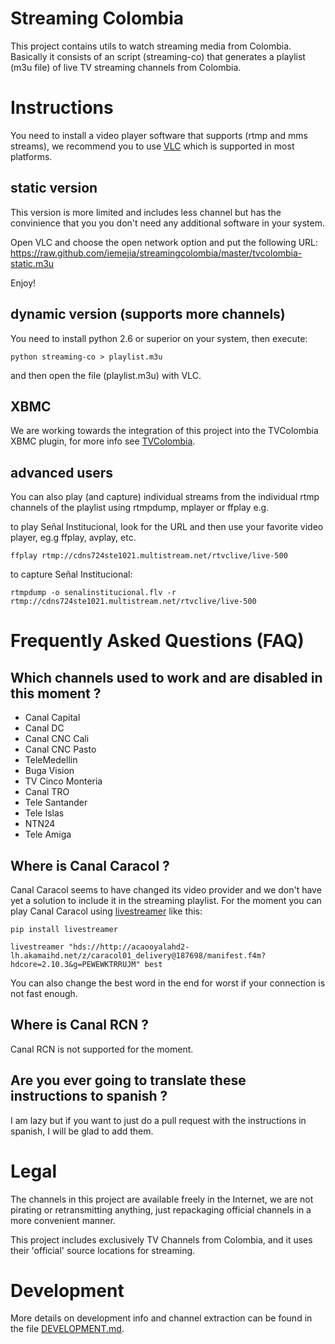 Streaming Colombia
==================

This project contains utils to watch streaming media from Colombia.
Basically it consists of an script (streaming-co) that generates a
playlist (m3u file) of live TV streaming channels from Colombia.

# Instructions 

You need to install a video player software that supports (rtmp and
mms streams), we recommend you to use
[VLC](http://www.videolan.org/vlc/) which is supported in most
platforms.

## static version

This version is more limited and includes less channel but has the convinience
that you you don't need any additional software in your system.

Open VLC and choose the open network option and put the following URL:
https://raw.github.com/iemejia/streamingcolombia/master/tvcolombia-static.m3u

Enjoy!

## dynamic version (supports more channels)

You need to install python 2.6 or superior on your system, then execute:

	python streaming-co > playlist.m3u
	
and then open the file (playlist.m3u) with VLC. 

## XBMC

We are working towards the integration of this project into the
TVColombia XBMC plugin, for more info see
[TVColombia](https://github.com/diegofn/wiiego-xbmc-addons.git).

## advanced users

You can also play (and capture) individual streams from the individual rtmp 
channels of the playlist using rtmpdump, mplayer or ffplay e.g.

to play Señal Institucional, look for the URL and then use your
favorite video player, eg.g ffplay, avplay, etc.

	ffplay rtmp://cdns724ste1021.multistream.net/rtvclive/live-500

to capture Señal Institucional:

	rtmpdump -o senalinstitucional.flv -r rtmp://cdns724ste1021.multistream.net/rtvclive/live-500

# Frequently Asked Questions (FAQ)

## Which channels used to work and are disabled in this moment ?

- Canal Capital
- Canal DC
- Canal CNC Cali
- Canal CNC Pasto
- TeleMedellin
- Buga Vision
- TV Cinco Monteria
- Canal TRO
- Tele Santander
- Tele Islas
- NTN24
- Tele Amiga

## Where is Canal Caracol ?

Canal Caracol seems to have changed its video provider and we don't
have yet a solution to include it in the streaming playlist. For the
moment you can play Canal Caracol using
[livestreamer](http://livestreamer.readthedocs.org/en/latest/) like
this:

	pip install livestreamer

	livestreamer "hds://http://acaooyalahd2-lh.akamaihd.net/z/caracol01_delivery@187698/manifest.f4m?hdcore=2.10.3&g=PEWEWKTRRUJM" best

You can also change the best word in the end for worst if your
connection is not fast enough.

## Where is Canal RCN ?

Canal RCN is not supported for the moment.

## Are you ever going to translate these instructions to spanish ?

I am lazy but if you want to just do a pull request with the
instructions in spanish, I will be glad to add them.

# Legal

The channels in this project are available freely in the Internet, we are not
pirating or retransmitting anything, just repackaging official channels 
in a more convenient manner.

This project includes exclusively TV Channels from Colombia, and it uses their 
'official' source locations for streaming.

# Development

More details on development info and channel extraction can be found
in the file
[DEVELOPMENT.md](https://github.com/iemejia/streamingcolombia/blob/master/DEVELOPMENT.md).
